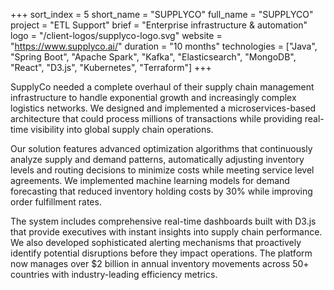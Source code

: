 +++
sort_index = 5
short_name = "SUPPLYCO"
full_name = "SUPPLYCO"
project = "ETL Support"
brief = "Enterprise infrastructure & automation"
logo = "/client-logos/supplyco-logo.svg"
website = "https://www.supplyco.ai/"
duration = "10 months"
technologies = ["Java", "Spring Boot", "Apache Spark", "Kafka", "Elasticsearch", "MongoDB", "React", "D3.js", "Kubernetes", "Terraform"]
+++

SupplyCo needed a complete overhaul of their supply chain management infrastructure to handle exponential growth and increasingly complex logistics networks. We designed and implemented a microservices-based architecture that could process millions of transactions while providing real-time visibility into global supply chain operations.

Our solution features advanced optimization algorithms that continuously analyze supply and demand patterns, automatically adjusting inventory levels and routing decisions to minimize costs while meeting service level agreements. We implemented machine learning models for demand forecasting that reduced inventory holding costs by 30% while improving order fulfillment rates.

The system includes comprehensive real-time dashboards built with D3.js that provide executives with instant insights into supply chain performance. We also developed sophisticated alerting mechanisms that proactively identify potential disruptions before they impact operations. The platform now manages over $2 billion in annual inventory movements across 50+ countries with industry-leading efficiency metrics.